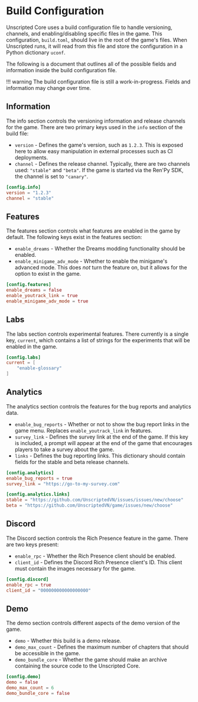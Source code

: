 # Build Configuration

Unscripted Core uses a build configuration file to handle versioning, channels, and enabling/disabling specific files in the game. This configuration, `build.toml`, should live in the root of the game's files. When Unscripted runs, it will read from this file and store the configuration in a Python dictionary `uconf`.

The following is a document that outlines all of the possible fields and information inside the build configuration file.

!!! warning
    The build configuration file is still a work-in-progress. Fields and information may change over time.

## Information

The info section controls the versioning information and release channels for the game. There are two primary keys used in the `info` section of the build file:

- `version` - Defines the game's version, such as `1.2.3`. This is exposed here to allow easy manipulation in external processes such as CI deployments.
- `channel` - Defines the release channel. Typically, there are two channels used: `"stable"` and `"beta"`. If the game is started via the Ren'Py SDK, the channel is set to `"canary"`.

```toml
[config.info]
version = "1.2.3"
channel = "stable"
```

## Features

The features section controls what features are enabled in the game by default. The following keys exist in the features section:

- `enable_dreams` - Whether the Dreams modding functionality should be enabled.
- `enable_minigame_adv_mode` - Whether to enable the minigame's advanced mode. This does _not_ turn the feature on, but it allows for the option to exist in the game.

```toml
[config.features]
enable_dreams = false
enable_youtrack_link = true
enable_minigame_adv_mode = true
```

## Labs

The labs section controls experimental features. There currently is a single key, `current`, which contains a list of strings for the experiments that will be enabled in the game.

```toml
[config.labs]
current = [
    "enable-glossary"
]
```

## Analytics

The analytics section controls the features for the bug reports and analytics data.

- `enable_bug_reports` - Whether or not to show the bug report links in the game menu. Replaces `enable_youtrack_link` in features.
- `survey_link` - Defines the survey link at the end of the game. If this key is included, a prompt will appear at the end of the game that encourages players to take a survey about the game.
- `links` - Defines the bug reporting links. This dictionary should contain fields for the stable and beta release channels.

```toml
[config.analytics]
enable_bug_reports = true
survey_link = "https://go-to-my-survey.com"

[config.analytics.links]
stable = "https://github.com/UnscriptedVN/issues/issues/new/choose"
beta = "https://github.com/UnscriptedVN/game/issues/new/choose"
```

## Discord

The Discord section controls the Rich Presence feature in the game. There are two keys present:

- `enable_rpc` - Whether the Rich Presence client should be enabled.
- `client_id` - Defines the Discord Rich Presence client's ID. This client must contain the images necessary for the game.

```toml
[config.discord]
enable_rpc = true
client_id = "000000000000000000"
```

## Demo

The demo section controls different aspects of the demo version of the game.

- `demo` - Whether this build is a demo release.
- `demo_max_count` - Defines the maximum number of chapters that should be accessible in the game.
- `demo_bundle_core` - Whether the game should make an archive containing the source code to the Unscripted Core.

```toml
[config.demo]
demo = false
demo_max_count = 6
demo_bundle_core = false
```
